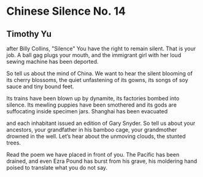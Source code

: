 # Chinese Silence No. 14
## Timothy Yu
after Billy Collins, "Silence"
You have the right to remain silent.
That is your job.
A ball gag plugs your mouth,
and the immigrant girl with her loud
sewing machine has been deported.

So tell us about the mind of China.
We want to hear the silent blooming of its cherry blossoms,
the quiet unfastening of its gowns,
its songs of soy sauce
and tiny bound feet.

Its trains have been blown up by dynamite,
its factories bombed into silence.
Its mewling puppies have been smothered
and its gods are suffocating inside specimen jars.
Shanghai has been evacuated

and each inhabitant issued an edition of Gary Snyder.
So tell us about your ancestors,
your grandfather in his bamboo cage,
your grandmother drowned in the well.
Let’s hear about the unmoving clouds, the stunted trees.

Read the poem we have placed in front of you.
The Pacific has been drained,
and even Ezra Pound
has burst from his grave,
his moldering hand poised to translate what you do not say.